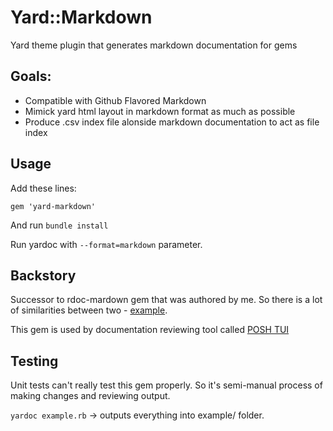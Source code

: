 # Yard::Markdown

Yard theme plugin that generates markdown documentation for gems

## Goals:
- Compatible with Github Flavored Markdown
- Mimick yard html layout in markdown format as much as possible
- Produce .csv index file alonside markdown documentation to act as file index

## Usage
Add these lines:
```
gem 'yard-markdown'
```
And run `bundle install`

Run yardoc with `--format=markdown` parameter.

## Backstory
Successor to rdoc-mardown gem that was authored by me. So there is a lot of similarities between two - [example](https://github.com/skatkov/rdoc-markdown/tree/main/example).

This gem is used by documentation reviewing tool called [POSH TUI](https://poshtui.com)

## Testing
Unit tests can't really test this gem properly. So it's semi-manual process of making changes and reviewing output.

  `yardoc example.rb` -> outputs everything into example/ folder.
